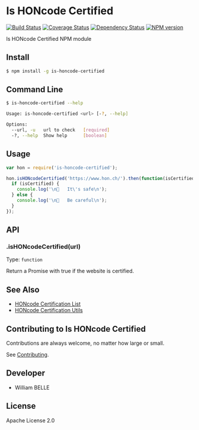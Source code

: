 Is HONcode Certified
====================

[![Build Status][travis-image]][travis-url]
[![Coverage Status][coverage-image]][coverage-url]
[![Dependency Status][gemnasium-image]][gemnasium-url]
[![NPM version][npm-image]][npm-url]

Is HONcode Certified NPM module

Install
-------

```bash
$ npm install -g is-honcode-certified
```

Command Line
------------

```bash
$ is-honcode-certified --help

Usage: is-honcode-certified <url> [-?, --help]

Options:
  --url, -u   url to check   [required]
  -?, --help  Show help      [boolean]
```

Usage
-----

```js
var hon = require('is-honcode-certified');

hon.isHONcodeCertified('https://www.hon.ch/').then(function(isCertified) {
  if (isCertified) {
    console.log('\n🦄   It\'s safe\n');
  } else {
    console.log('\n👻   Be careful\n');
  }
});
```

API
---

### .isHONcodeCertified(url)

Type: `function`

Return a Promise with true if the website is certified.


See Also
--------

 * [HONcode Certification List](https://github.com/healthonnet/honcode-certification-list)
 * [HONcode Certification Utils](https://github.com/healthonnet/honcode-certification-utils)

Contributing to Is HONcode Certified
------------------------------------

Contributions are always welcome, no matter how large or small.

See [Contributing](CONTRIBUTING.md).

Developer
---------

  * William BELLE

License
-------

Apache License 2.0

[npm-image]: https://img.shields.io/npm/v/is-honcode-certified.svg
[npm-url]: https://www.npmjs.com/package/is-honcode-certified
[travis-image]: https://travis-ci.org/healthonnet/is-honcode-certified.svg?branch=master
[travis-url]: https://travis-ci.org/healthonnet/is-honcode-certified
[coverage-image]: https://coveralls.io/repos/github/healthonnet/is-honcode-certified/badge.svg
[coverage-url]: https://coveralls.io/github/healthonnet/is-honcode-certified
[gemnasium-image]: https://gemnasium.com/badges/github.com/healthonnet/is-honcode-certified.svg
[gemnasium-url]: https://gemnasium.com/github.com/healthonnet/is-honcode-certified
